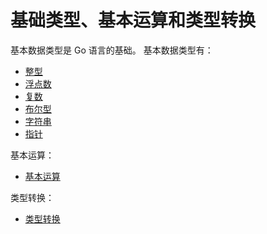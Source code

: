 # 基础类型、基本运算和类型转换

基本数据类型是 Go 语言的基础。
基本数据类型有：

- [整型](1.md)
- [浮点数](2.md)
- [复数](3.md)
- [布尔型](4.md)
- [字符串](5.md)
- [指针](6.md)

基本运算：

- [基本运算](7.md)

类型转换：

- [类型转换](8.md)
